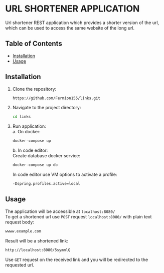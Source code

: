 # URL SHORTENER APPLICATION

Url shortener REST application which provides a shorter version of the url, which can be used to access the same website of the long url.

## Table of Contents

- [Installation](#installation)
- [Usage](#usage)

## Installation

1. Clone the repository:
   ``` sh
   https://github.com/Fermion155/links.git
   ```
2. Navigate to the project directory:
    ```sh
    cd links
    ```
3. Run application:    
    a. On docker:
    ``` sh
    docker-compose up
    ```
    b. In code editor:  
    Create database docker service:
    ``` sh  
    docker-compose up db
    ```  
   In code editor use VM options to activate a profile:
     ```sh
    -Dspring.profiles.active=local
     ```
## Usage

 The application will be accessible at ``localhost:8080/``   
 To get a shortened url use `` POST `` request ``localhost:8080/`` with plain text request body:  
 ```sh
 wwww.example.com
 ```
Result will be a shortened link:
```sh
http://localhost:8080/5symmlQ
```
Use ``GET`` request on the received link and you will be redirected to the requested url.
